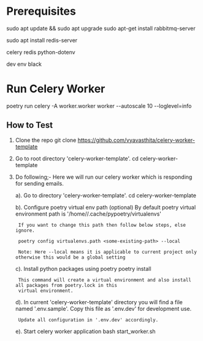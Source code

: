 # Prerequisites

sudo apt update && sudo apt upgrade
sudo apt-get install rabbitmq-server

sudo apt install redis-server

celery
redis
python-dotenv

dev env
black
# Run Celery Worker
poetry run celery -A worker.worker worker  --autoscale 10 --loglevel=info

## How to Test

1. Clone the repo
    git clone https://github.com/vyavasthita/celery-worker-template

2. Go to root directory 'celery-worker-template'.
    cd celery-worker-template   

3. Do following;-
    Here we will run our celery worker which is responding for sending emails.

    a). Go to directory 'celery-worker-template'.
        cd celery-worker-template

    b). Configure poetry virtual env path (optional)
        By default poetry virtual environment path is '/home/<user>/.cache/pypoetry/virtualenvs'

        If you want to change this path then follow below steps, else ignore.

        poetry config virtualenvs.path <some-existing-path> --local

        Note: Here --local means it is applicable to current project only otherwise this would be a global setting

    c). Install python packages using poetry
        poetry install

        This command will create a virtual environment and also install all packages from poetry.lock in this
        virtual environment.

    d). In current 'celery-worker-template' directory you will find a file named '.env.sample'.
        Copy this file as '.env.dev' for development use.

        Update all configuration in '.env.dev' accordingly.

    e). Start celery worker application
        bash start_worker.sh
